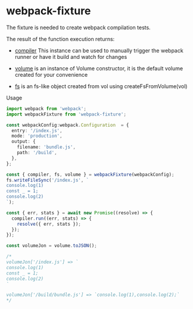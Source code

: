 # webpack-fixture

The fixture is needed to create webpack compilation tests.

The result of the function execution returns:
* [compiler](https://webpack.js.org/api/node/#compiler-instance) This instance can be used to manually trigger the webpack runner or have it build and watch for changes

* [volume](https://github.com/streamich/memfs/blob/HEAD/docs/reference.md#volume-instance-vol) is an instance of Volume constructor, it is the default volume created for your convenience

* [fs](https://github.com/streamich/memfs/blob/HEAD/docs/reference.md#createfsfromvolumevol) is an fs-like object created from vol using createFsFromVolume(vol)

Usage
```ts
import webpack from 'webpack';
import webpackFixture from 'webpack-fixture';

const webpackConfig:webpack.Configuration  = {
  entry: '/index.js',
  mode: 'production',
  output: {
    filename: 'bundle.js',
    path: '/build',
  },
};

const { compiler, fs, volume } = webpackFixture(webpackConfig);
fs.writeFileSync('/index.js', `
console.log(1)
const _ = 1;
console.log(2)
`);

const { err, stats } = await new Promise((resolve) => {
  compiler.run((err, stats) => {
    resolve({ err, stats });
  });
});

const volumeJon = volume.toJSON();

/*
volumeJon['/index.js'] => `
console.log(1)
const _ = 1;
console.log(2)
`

volumeJon['/build/bundle.js'] => `console.log(1),console.log(2);`
*/

```